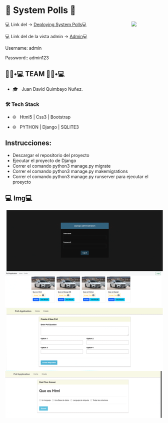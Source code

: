 #  :snake: System Polls :snake:

<img src="https://user-images.githubusercontent.com/74111185/165887205-ee82ee3c-00b0-40ae-9bd6-e4c84f8d3bae.png" min-width="100px" max-width="100px" width="100px" align="right">

<p>💻 Link del -> <a href="https://sistemapolls.herokuapp.com/">Deploying System Polls</a>💻 </p>
<p>💻 Link del de la vista admin -> <a href="https://sistemapolls.herokuapp.com/admin/login/?next=/admin/">Admin</a>💻 </p>

<p>Username: admin</p>
<p>Password:: admin123</p>



<h2> 👨🏻•💻 TEAM 👨🏻•💻 </h2>

- 🎓 &nbsp; Juan David Quimbayo Nuñez.


<h3>🛠 Tech Stack</h3>

- 🌐 &nbsp; Html5 | Css3 | Bootstrap

- 🌐 &nbsp; PYTHON | Django  | SQLITE3


## Instrucciones:
- Descargar el repositorio del proyecto
- Ejecutar el proyecto de Django 
- Correr el comando python3 manage.py migrate
- Correr el comando python3 manage.py makemigrations           
- Correr el comando python3 manage.py runserver para ejecutar el proeycto        


<h2>💻 Img💻</h2>

<img  align='right' src="https://github.com/JDQN/System-Polls/blob/main/login.png" width="500" />


<img  src="https://github.com/JDQN/System-Polls/blob/main/img1.png" width="500" />


<img align='right' src="https://github.com/JDQN/System-Polls/blob/main/img2.png" width="500" />


<img  src="https://github.com/JDQN/System-Polls/blob/main/img3.png" width="500" />

